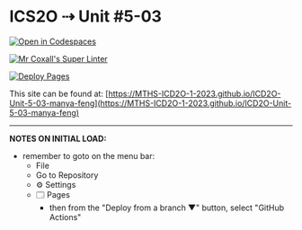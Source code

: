 # ICS2O ⇢ Unit #5-03

[![Open in Codespaces](https://classroom.github.com/assets/launch-codespace-7f7980b617ed060a017424585567c406b6ee15c891e84e1186181d67ecf80aa0.svg)](https://classroom.github.com/open-in-codespaces?assignment_repo_id=14924306)

[![Mr Coxall's Super Linter](https://github.com/MTHS-ICD2O-1-2023/ICD2O-Unit-5-03-manya-feng/workflows/Mr%20Coxall's%20Super%20Linter/badge.svg)](https://github.com/MTHS-ICD2O-1-2023/ICD2O-Unit-5-03-manya-feng/actions)

[![Deploy Pages](https://github.com/MTHS-ICD2O-1-2023/ICD2O-Unit-5-03-manya-feng/workflows/Deploy%20Pages/badge.svg)](https://github.com/MTHS-ICD2O-1-2023/ICD2O-Unit-5-03-manya-feng/actions)

This site can be found at: [https://MTHS-ICD2O-1-2023.github.io/ICD2O-Unit-5-03-manya-feng](https://MTHS-ICD2O-1-2023.github.io/ICD2O-Unit-5-03-manya-feng)

---

**NOTES ON INITIAL LOAD:**
- remember to goto on the menu bar:
  - File
  - Go to Repository
  - ⚙ Settings
  - 🗔 Pages
    - then from the "Deploy from a branch ▼" button, select "GitHub Actions"
